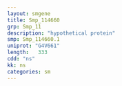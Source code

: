 ```yaml
---
layout: smgene
title: Smp_114660
grp: Smp_11
description: "hypothetical protein"
smp: Smp_114660.1
uniprot: "G4V661"
length:   333
cdd: "ns"
kk: ns
categories: sm
---
```


